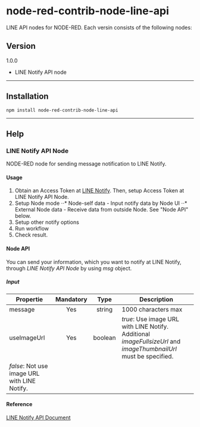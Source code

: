 # node-red-contrib-node-line-api
LINE API nodes for NODE-RED. Each versin consists of the following nodes:

## Version

1.0.0
* LINE Notify API node
---
## Installation
```
npm install node-red-contrib-node-line-api
```
---

## Help

### LINE Notify API Node

NODE-RED node for sending message notification to LINE Notify.

#### Usage

1. Obtain an Access Token at [LINE Notify](https://notify-bot.line.me/). Then, setup Access Token at LINE Notify API Node.
2. Setup Node mode
⋅⋅* Node-self data - Input notify data by Node UI
⋅⋅* External Node data - Receive data from outside Node. See "Node API" below.
3. Setup other notify options
4. Run workflow
5. Check result.

#### Node API
You can send your information, which you want to notify at LINE Notify, through *LINE Notify API Node* by using *msg* object.

##### Input

| Propertie     | Mandatory  | Type    | Description |
| ------------- |:----------:|:-------:| ----------- |
| message       | Yes        | string  | 1000 characters max |
| useImageUrl   | Yes        | boolean | *true*: Use image URL with LINE Notify. Additional *imageFullsizeUrl* and *imageThumbnailUrl* must be specified. 
*false*: Not use image URL with LINE Notify.|

#### Reference
[LINE Notify API Document](https://notify-bot.line.me/doc/en/)









